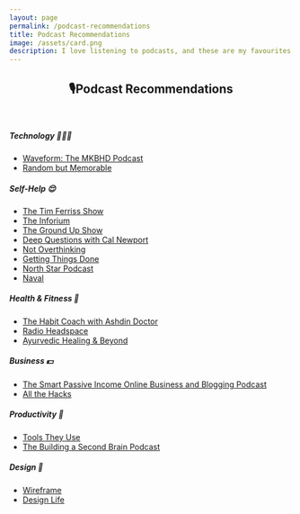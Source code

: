 ```yaml
---
layout: page
permalink: /podcast-recommendations
title: Podcast Recommendations
image: /assets/card.png
description: I love listening to podcasts, and these are my favourites
---
```


<h2 style="text-align:center;" >🎙️Podcast Recommendations</h2>
&nbsp;

##### Technology 👨🏻‍💻
* [Waveform: The MKBHD Podcast](https://pca.st/MKBHD)
* [Random but Memorable](https://pca.st/43AW)

##### Self-Help 😌
* [The Tim Ferriss Show](https://pca.st/timferriss)
* [The Inforium](https://pca.st/BzAM)
* [The Ground Up Show](https://pca.st/7UxX)
* [Deep Questions with Cal Newport](https://pca.st/mj8i0i6r)
* [Not Overthinking](https://pca.st/M0m2)
* [Getting Things Done](https://pca.st/hC5X)
* [North Star Podcast](https://pca.st/yqqm)
* [Naval](https://pca.st/eCK0)

##### Health & Fitness 🍎
* [The Habit Coach with Ashdin Doctor](https://pca.st/z6tF)
* [Radio Headspace](https://pca.st/evrzvs3h)
* [Ayurvedic Healing & Beyond](https://pca.st/z94sy07z)

##### Business 💵
* [The Smart Passive Income Online Business and Blogging Podcast](https://pca.st/spipod)
* [All the Hacks](https://pca.st/8ixbo3yh)

##### Productivity 🚀
* [Tools They Use](https://pca.st/hJ6r)
* [The Building a Second Brain Podcast](https://pca.st/ixyh67dj)

##### Design 🎨
* [Wireframe](https://pca.st/5d5H)
* [Design Life](https://pca.st/P33l)